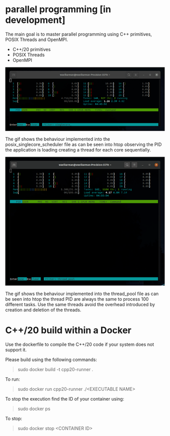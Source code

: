 # parallel programming [in development]
The main goal is to master parallel programming using C++ primitives, POSIX Threads and OpenMPI.

- C++/20 primitives
- POSIX Threads
- OpenMPI

<img src="doc/screen2.gif">

The gif shows the behaviour implemented into the posix_singlecore_scheduler file as can be seen into htop observing the PID the application is loading creating a thread for each core sequentially. 

<img src="doc/screen1.gif">

The gif shows the behaviour implemented into the thread_pool file as can be seen into htop the thread PID are always the same to process 100 different tasks. Use the same threads avoid the overhead introduced by creation and deletion of the threads.



<!-- lstopo --> 
<!-- numactl -->

# C++/20 build within a Docker
Use the dockerfile to compile the C++/20 code if your system does not support it.

Please build using the following commands:

> sudo docker build -t cpp20-runner .

To run:

> sudo docker run cpp20-runner ./\<EXECUTABLE NAME\>

To stop the execution find the ID of your container using:

> sudo docker ps

To stop:

> sudo docker stop \<CONTAINER ID\>

